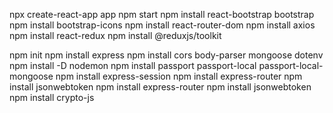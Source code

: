 npx create-react-app app
npm start
npm install react-bootstrap bootstrap
npm install bootstrap-icons
npm install react-router-dom
npm install axios
npm install react-redux
npm install @reduxjs/toolkit

npm init
npm install express
npm install cors body-parser mongoose dotenv
npm install -D nodemon
npm install passport passport-local passport-local-mongoose
npm install express-session
npm install express-router
npm install jsonwebtoken
npm install express-router
npm install jsonwebtoken
npm install crypto-js
